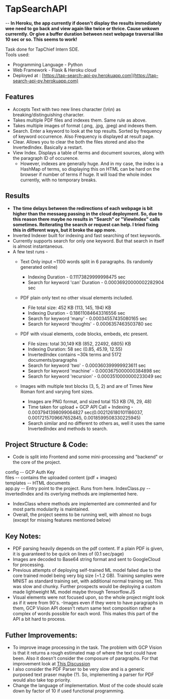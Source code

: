 # TapSearchAPI
-- **In Heroku, the app currently if doesn't display the results immediately wee need to go back and view again like twice or thrice. Cause unkown currerntly. Or give a buffer duration between next webpage traversal like 10 sec or so. This seems to work!**  

Task done for TapChief Intern SDE.  
Tools used:  
- Programming Language - Python  
- Web Framework - Flask & Heroku cloud  
- Deployed at : [https://tap-search-api-py.herokuapp.com](https://tap-search-api-py.herokuapp.com)
  
## Features  
- Accepts Text with two new lines character (\n\n) as breaking/distinguishing character.
- Takes multiple PDF files and indexes them. Same rule as above.
- Takes multiple images of format (.png, .jpg, .jpeg) and indexes them.
- Search. Enter a keyword to look at the top results. Sorted by frequency of keyword occurrence. Also Frequency is displayed at result page.
- Clear. Allows you to clear the both the files stored and also the InvertedIndex. Basically a restart.
- View Index. Displays a table of terms and document sources, along with the paragraph ID of occurence.
    - However, indexes are generally huge. And in my case, the index is a HashMap of terms, so displaying this on HTML can be hard on the browser if number of terms if huge. It will load the whole index currently, with no temporary breaks.

## Results
- **The time delays between the redirections of each webpage is bit higher than the messaeg passing in the cloud deployment. So, due to this reason there maybe no results in "Search" or "ViewIndex" calls sometimes. Reiterating the search or request can help. I tried fixing this in different ways, but it broke the app more.**
- Inverted Indexer built for indexing and fast searching of text keywords.
- Currently supports search for only one keyword. But that search in itself is almost instantaneous.
- A few test runs - 
    * Text Only input ~1100 words split in 6 paragraphs. (Is randomly generated online)
        * Indexing Duration - 0.11173829999998475 sec
        * Search for keyword 'can' Duration - 0.00036920000002282904 sec  
        
    * PDF plain only text no other visual elements included.
        * File total size: 452 KB (113, 145, 194) KB
        * Indexing Duration - 0.18611084643316556 sec
        * Search for keyword 'many' - 0.00034557435080165 sec
        * Search for keyword 'thoughts' - 0.0006357463503780 sec  
        
    * PDF with visual elements, code blocks, embeds, etc present.
        * File  sizes: total 30,149 KB (852, 22492, 6805) KB
        * Indexing Duration: 58 sec (0.85, 45.19, 12.55)
        * InvertedIndex contains ~30k terms and 5172 documents/paragraphs
        * Search for keyword 'two' - 0.000360399999923611 sec
        * Search for keyword 'machine' - 0.0003675000000384898 sec
        * Search for keyword 'recursion' - 0.0003510000000233049 sec  
        
    * Images with multiple text blocks (3, 5, 2) and are of Times New Roman font and varying font sizes.
        * Images are PNG format, and sized total 153 KB (76, 29, 48)
        * Time taken for upload + GCP API Call + Indexing - 0.0037941398099064827 sec‬(0.002126180101186037, 0.0017215709667652845, 0.0018599508330225945)
        * Search similar and no different to others as, well it uses the same InvertedIndex and methods to search.  
          
## Project Structure & Code:
- Code is split into Frontend and some mini-processing and "backend" or the core of the project.   

config -- GCP Auth Key  
files -- contains the uploaded content (pdf + images)  
templates -- HTML documents  
app.py -- Entry point to the project. Runs from here.
IndexClass.py -- InvertedIndex and its overlying methods are implemented here.  

- IndexClass where methods are implemented are commented and for most parts modularity is maintained.
- Overall, the project seems to be running well, with almost no bugs (except for missing features mentioned below)

  
## Key Notes:
- PDF parsing heavily depends on the pdf content. If a plain PDF is given, it is guaranteed to be quick on lines of (0.1 sec/page)
- Images are decoded to Base64 string format and sent to GoogleCloud for processing. 
- Previous attempts of deploying self-trained ML model failed due to the core trained model being very big size (~1.2 GB). Training samples were MNIST as standard training set, with additional normal training set. This was slow and chunky. Further prospects would be deploying a custom made lightweight ML model maybe through Tensorflow.JS
- Visual elements were not focused upon, so the whole project might look as if it were from 90's.
-Images even if they were to have paragraphs in them, GCP Vision API doesn't return same text composition rather a complex of words possible for each word. This makes this part of the API a bit hard to process.
        
## Futher Improvements:
- To improve image processing in the task. The problem with GCP Vision is that it returns a rough estimated map of where the text could have been. Also it doesn't consider the composure of paragraphs. For that improvement look at [This Discussion](https://stackoverflow.com/questions/42325484/how-to-split-an-image-into-clean-paragraphs-in-python-opencv)
- I also consider the PDF Parser to be very slow and is a generic purposed text praser maybe (?). So, implementing a parser  for PDF would also take top priority.
- Change the language of implementation. Most of the code should scale down by factor of 10 if used functional programming.
